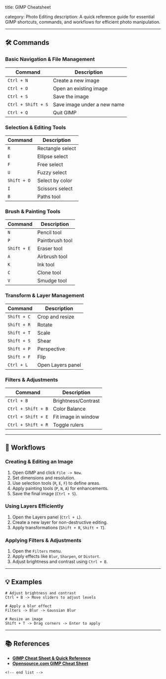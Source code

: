 title: GIMP Cheatsheet

category: Photo Editing
description: A quick reference guide for essential GIMP shortcuts, commands, and workflows for efficient photo manipulation.

---

## 🛠️ Commands

### **Basic Navigation & File Management**

| Command              | Description                 |
| -------------------- | --------------------------- |
| `Ctrl + N`         | Create a new image          |
| `Ctrl + O`         | Open an existing image      |
| `Ctrl + S`         | Save the image              |
| `Ctrl + Shift + S` | Save image under a new name |
| `Ctrl + Q`         | Quit GIMP                   |

### **Selection & Editing Tools**

| Command       | Description      |
| ------------- | ---------------- |
| `R`         | Rectangle select |
| `E`         | Ellipse select   |
| `F`         | Free select      |
| `U`         | Fuzzy select     |
| `Shift + O` | Select by color  |
| `I`         | Scissors select  |
| `B`         | Paths tool       |

### **Brush & Painting Tools**

| Command       | Description     |
| ------------- | --------------- |
| `N`         | Pencil tool     |
| `P`         | Paintbrush tool |
| `Shift + E` | Eraser tool     |
| `A`         | Airbrush tool   |
| `K`         | Ink tool        |
| `C`         | Clone tool      |
| `V`         | Smudge tool     |

### **Transform & Layer Management**

| Command       | Description       |
| ------------- | ----------------- |
| `Shift + C` | Crop and resize   |
| `Shift + R` | Rotate            |
| `Shift + T` | Scale             |
| `Shift + S` | Shear             |
| `Shift + P` | Perspective       |
| `Shift + F` | Flip              |
| `Ctrl + L`  | Open Layers panel |

### **Filters & Adjustments**

| Command              | Description         |
| -------------------- | ------------------- |
| `Ctrl + B`         | Brightness/Contrast |
| `Ctrl + Shift + B` | Color Balance       |
| `Ctrl + Shift + E` | Fit image in window |
| `Ctrl + Shift + R` | Toggle rulers       |

---

## 🔄 Workflows

### **Creating & Editing an Image**

1. Open GIMP and click `File -> New`.
2. Set dimensions and resolution.
3. Use selection tools (`R`, `E`, `F`) to define areas.
4. Apply painting tools (`P`, `N`, `A`) for enhancements.
5. Save the final image (`Ctrl + S`).

### **Using Layers Efficiently**

1. Open the Layers panel (`Ctrl + L`).
2. Create a new layer for non-destructive editing.
3. Apply transformations (`Shift + R`, `Shift + T`).

### **Applying Filters & Adjustments**

1. Open the `Filters` menu.
2. Apply effects like `Blur`, `Sharpen`, or `Distort`.
3. Adjust brightness and contrast using `Ctrl + B`.

---

## 💡 Examples

```gimp
# Adjust brightness and contrast
Ctrl + B -> Move sliders to adjust levels

# Apply a blur effect
Filters -> Blur -> Gaussian Blur

# Resize an image
Shift + T -> Drag corners -> Enter to apply
```

---

## 📚 References

- **[GIMP Cheat Sheet &amp; Quick Reference](https://quickref.me/gimp)**
- **[Opensource.com GIMP Cheat Sheet](https://opensource.com/sites/default/files/gated-content/cheat_sheet_gimp_v3.pdf)**

```
<!-- end list -->
```
